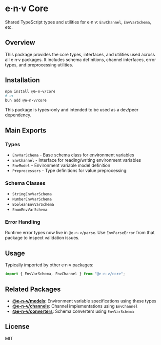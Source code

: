 # e·n·v Core

Shared TypeScript types and utilities for e·n·v: `EnvChannel`, `EnvVarSchema`, etc.

## Overview

This package provides the core types, interfaces, and utilities used across all e·n·v packages. It includes schema definitions, channel interfaces, error types, and preprocessing utilities.

## Installation

```bash
npm install @e-n-v/core
# or
bun add @e-n-v/core
```

This package is types-only and intended to be used as a dev/peer dependency.

## Main Exports

### Types

- `EnvVarSchema` - Base schema class for environment variables
- `EnvChannel` - Interface for reading/writing environment variables
- `EnvModel` - Environment variable model definition
- `Preprocessors` - Type definitions for value preprocessing

### Schema Classes

- `StringEnvVarSchema`
- `NumberEnvVarSchema`
- `BooleanEnvVarSchema`
- `EnumEnvVarSchema`

### Error Handling

Runtime error types now live in `@e-n-v/parse`. Use `EnvParseError` from that package to inspect validation issues.

## Usage

Typically imported by other e·n·v packages:

```typescript
import { EnvVarSchema, EnvChannel } from "@e-n-v/core";
```

## Related Packages

- **[@e-n-v/models](../models)**: Environment variable specifications using these types
- **[@e-n-v/channels](../channels)**: Channel implementations using `EnvChannel`
- **[@e-n-v/converters](../converters)**: Schema converters using `EnvVarSchema`

## License

MIT
